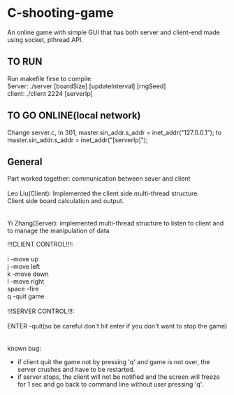# C-shooting-game
An online game with simple GUI that has both server and client-end made using socket, pthread API. 

## TO RUN
Run makefile firse to compile</br>
Server: ./server [boardSize] [updateInterval] [rngSeed]</br>
client: ./client 2224 [serverIp]

## TO GO ONLINE(local network)
Change server.c, ln 301, master.sin_addr.s_addr = inet_addr("127.0.0.1"); to  master.sin_addr.s_addr = inet_addr("[serverIp]");

## General
Part worked together: communication between sever and client</br>
</br>
Leo Liu(Client): Implemented the client side multi-thread structure. </br>
Client side board calculation and output.</br>
</br>
</br> 
Yi Zhang(Server): implemented multi-thread structure to listen to client and to manage the manipulation of data</br>

!!!CLIENT CONTROL!!!:</br>
</br>
i -move up</br>
j -move left</br>
k -move down</br>
l -move right</br>
space -fire</br>
q -quit game</br>
</br>
!!!SERVER CONTROL!!!:</br>
</br>
ENTER -quit(so be careful don't hit enter if you don't want to stop the game)</br>
</br>
</br>
known bug:</br>
- if client quit the game not by pressing 'q' and game is not over, the server crushes and have to be restarted.</br>
- if server stops, the client will not be notified and the screen will freeze for 1 sec and go back to command line without user pressing 'q'.</br>


